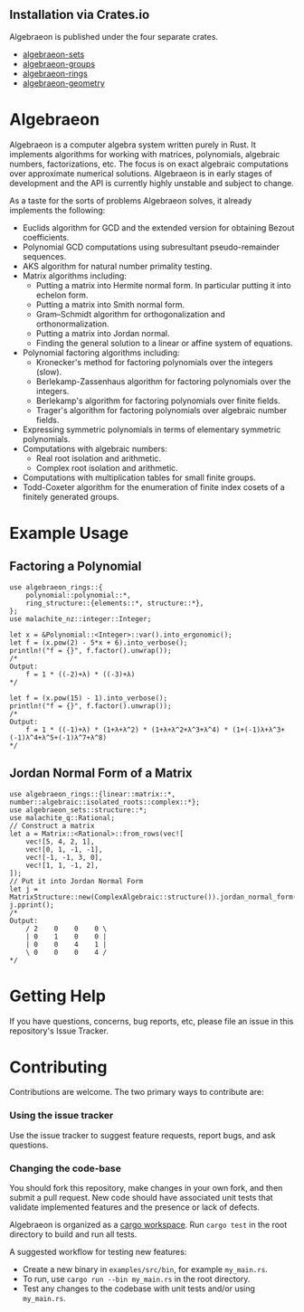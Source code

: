 ## Installation via Crates.io
Algebraeon is published under the four separate crates.
 - [algebraeon-sets](https://crates.io/crates/algebraeon-sets)
 - [algebraeon-groups](https://crates.io/crates/algebraeon-groups)
 - [algebraeon-rings](https://crates.io/crates/algebraeon-rings)
 - [algebraeon-geometry](https://crates.io/crates/algebraeon-geometry)

# Algebraeon
Algebraeon is a computer algebra system written purely in Rust. It implements algorithms for working with matrices, polynomials, algebraic numbers, factorizations, etc. The focus is on exact algebraic computations over approximate numerical solutions. Algebraeon is in early stages of development and the API is currently highly unstable and subject to change.

As a taste for the sorts of problems Algebraeon solves, it already implements the following:
 - Euclids algorithm for GCD and the extended version for obtaining Bezout coefficients.
 - Polynomial GCD computations using subresultant pseudo-remainder sequences.
 - AKS algorithm for natural number primality testing.
 - Matrix algorithms including:
   - Putting a matrix into Hermite normal form. In particular putting it into echelon form.
   - Putting a matrix into Smith normal form.
   - Gram–Schmidt algorithm for orthogonalization and orthonormalization.
   - Putting a matrix into Jordan normal.
   - Finding the general solution to a linear or affine system of equations.
 - Polynomial factoring algorithms including:
   - Kronecker's method for factoring polynomials over the integers (slow).
   - Berlekamp-Zassenhaus algorithm for factoring polynomials over the integers.
   - Berlekamp's algorithm for factoring polynomials over finite fields.
   - Trager's algorithm for factoring polynomials over algebraic number fields.
 - Expressing symmetric polynomials in terms of elementary symmetric polynomials.
 - Computations with algebraic numbers:
   - Real root isolation and arithmetic.
   - Complex root isolation and arithmetic.
 - Computations with multiplication tables for small finite groups.
 - Todd-Coxeter algorithm for the enumeration of finite index cosets of a finitely generated groups.

# Example Usage
## Factoring a Polynomial
```
use algebraeon_rings::{
    polynomial::polynomial::*,
    ring_structure::{elements::*, structure::*},
};
use malachite_nz::integer::Integer;

let x = &Polynomial::<Integer>::var().into_ergonomic();
let f = (x.pow(2) - 5*x + 6).into_verbose();
println!("f = {}", f.factor().unwrap());
/*
Output:
    f = 1 * ((-2)+λ) * ((-3)+λ)
*/

let f = (x.pow(15) - 1).into_verbose();
println!("f = {}", f.factor().unwrap());
/*
Output:
    f = 1 * ((-1)+λ) * (1+λ+λ^2) * (1+λ+λ^2+λ^3+λ^4) * (1+(-1)λ+λ^3+(-1)λ^4+λ^5+(-1)λ^7+λ^8)
*/
```

## Jordan Normal Form of a Matrix
```
use algebraeon_rings::{linear::matrix::*, number::algebraic::isolated_roots::complex::*};
use algebraeon_sets::structure::*;
use malachite_q::Rational;
// Construct a matrix
let a = Matrix::<Rational>::from_rows(vec![
    vec![5, 4, 2, 1],
    vec![0, 1, -1, -1],
    vec![-1, -1, 3, 0],
    vec![1, 1, -1, 2],
]);
// Put it into Jordan Normal Form
let j = MatrixStructure::new(ComplexAlgebraic::structure()).jordan_normal_form(&a);
j.pprint();
/*
Output:
    / 2    0    0    0 \
    | 0    1    0    0 |
    | 0    0    4    1 |
    \ 0    0    0    4 /
*/
```

# Getting Help
If you have questions, concerns, bug reports, etc, please file an issue in this repository's Issue Tracker.

# Contributing
Contributions are welcome. The two primary ways to contribute are:

### Using the issue tracker
Use the issue tracker to suggest feature requests, report bugs, and ask questions.

### Changing the code-base
You should fork this repository, make changes in your own fork, and then submit a pull request. New code should have associated unit tests that validate implemented features and the presence or lack of defects.

Algebraeon is organized as a [cargo workspace](https://doc.rust-lang.org/book/ch14-03-cargo-workspaces.html). Run `cargo test` in the root directory to build and run all tests.

A suggested workflow for testing new features:
 - Create a new binary in `examples/src/bin`, for example `my_main.rs`.
 - To run, use `cargo run --bin my_main.rs` in the root directory.
 - Test any changes to the codebase with unit tests and/or using `my_main.rs`.
